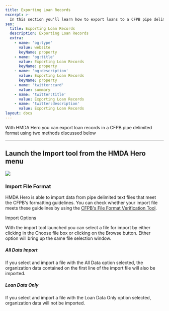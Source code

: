 ```yaml
---
title: Exporting Loan Records
excerpt: >-
  In this section you'll learn how to export loans to a CFPB pipe delimited formatted file.
seo:
  title: Exporting Loan Records
  description: Exporting Loan Records
  extra:
    - name: 'og:type'
      value: website
      keyName: property
    - name: 'og:title'
      value: Exporting Loan Records
      keyName: property
    - name: 'og:description'
      value: Exporting Loan Records
      keyName: property
    - name: 'twitter:card'
      value: summary
    - name: 'twitter:title'
      value: Exporting Loan Records
    - name: 'twitter:description'
      value: Exporting Loan Records
layout: docs
---
```

With HMDA Hero you can export loan records in a CFPB pipe delimited format using two methods discussed below

***

## Launch the Import tool from the HMDA Hero menu

![](/images/import_menu.png)

### Import File Format

HMDA Hero is able to import data from pipe delimited text files that meet the CFPB's formatting guidelines. You can check whether your import file meets these guidelines by using the [CFPB's File Format Verification Tool](https://ffiec.cfpb.gov/tools/file-format-verification).

Import Options

With the import tool launched you can select a file for import by either clicking in the Choose file box or clicking on the Browse button. Either option will bring up the same file selection window.

##### All Data Import

If you select and import a file with the All Data option selected, the organization data contained on the first line of the import file will also be imported.

##### Loan Data Only

If you select and import a file with the Loan Data Only option selected, organization data will not be imported.
